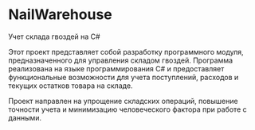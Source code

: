 # NailWarehouse
Учет склада гвоздей на C#

Этот проект представляет собой разработку программного модуля, предназначенного для управления складом гвоздей. Программа реализована на языке программирования C# и предоставляет функциональные возможности для учета поступлений, расходов и текущих остатков товара на складе.

Проект направлен на упрощение складских операций, повышение точности учета и минимизацию человеческого фактора при работе с данными. 
